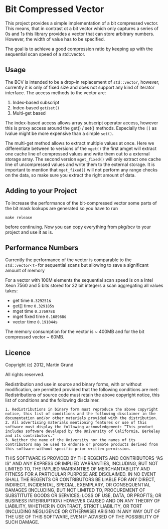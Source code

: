 # Bit Compressed Vector

This project provides a simple implementation of a bit compressed vector. This
means, that in contrast ot a bit vector which only captures a series of 0s and
1s this library provides a vector that can store arbitrary numbers. However,
the width of value has to be specified.

The goal is to achieve a good compression ratio by keeping up with the
sequential scan speed of a std::vector.


## Usage

The BCV is intended to be a drop-in replacement of ``std::vector``, however, currently it is only of fixed size and does not support any kind of iterator interface. The access methods to the vector are:

  1. Index-based subscript
  1. Index-based ``get``/``set()``
  1. Multi-get based

The index-based access allows array subscript operator access, however this is
proxy access around the get() / set() methods. Especially the ``[]`` as lvalue
might be more expensive than a simple ``set()``.

The multi-get method allows to extract multiple values at once. Here we
differentiate between to versions of the ``mget()`` the first amget will
extract one cache line of compressed values and write them out to a external
storage array. The second version ``mget_fixed()`` will only extract one cache
line of uncompressed values and write them to the external storage. It is important to mention that ``mget_fixed()`` will not perform any range checks on the data, so make sure you extract the right amount of data.

## Adding to your Project

To increase the performance of the bit-compressed vector some parts of the bit mask lookups are generated so you have to run

	make release

before continuing. Now you can copy everything from pkg/bcv to your project and use it as is. 


## Performance Numbers

Currently the performance of the vector is comparable to the ``std::vector<T>``
for sequential scans but allowing to save a significant amount of memory

For a vector with 100M elements the sequential scan speed is on a Intel Xeon
7560 and 5 bits stored for 32 bit integers a scan aggregating all values takes:

  * get time ``0.329251``s
  * get[] time ``0.329185``s
  * mget time ``0.276978``s
  * mget fixed time ``0.168968``s
  * vector time ``0.191044``s

The memory consumption for the vector is ~ 400MB and for the bit compressed
vector ~ 60MB.


## Licence 

Copyright (c) 2012, Martin Grund

All rights reserved.

Redistribution and use in source and binary forms, with or without modification, are permitted provided that the following conditions are met:
Redistributions of source code must retain the above copyright notice, this list of conditions and the following disclaimer.

	1. Redistributions in binary form must reproduce the above copyright notice, this list of conditions and the following disclaimer in the documentation and/or other materials provided with the distribution.
	2. All advertising materials mentioning features or use of this software must display the following acknowledgement: “This product includes software developed by the University of California, Berkeley and its contributors.”
	3. Neither the name of the University nor the names of its contributors may be used to endorse or promote products derived from this software without specific prior written permission.


THIS SOFTWARE IS PROVIDED BY THE REGENTS AND CONTRIBUTORS “AS IS” AND ANY EXPRESS OR IMPLIED WARRANTIES, INCLUDING, BUT NOT LIMITED TO, THE IMPLIED WARRANTIES OF MERCHANTABILITY AND FITNESS FOR A PARTICULAR PURPOSE ARE DISCLAIMED. IN NO EVENT SHALL THE REGENTS OR CONTRIBUTORS BE LIABLE FOR ANY DIRECT, INDIRECT, INCIDENTAL, SPECIAL, EXEMPLARY, OR CONSEQUENTIAL DAMAGES (INCLUDING, BUT NOT LIMITED TO, PROCUREMENT OF SUBSTITUTE GOODS OR SERVICES; LOSS OF USE, DATA, OR PROFITS; OR BUSINESS INTERRUPTION) HOWEVER CAUSED AND ON ANY THEORY OF LIABILITY, WHETHER IN CONTRACT, STRICT LIABILITY, OR TORT (INCLUDING NEGLIGENCE OR OTHERWISE) ARISING IN ANY WAY OUT OF THE USE OF THIS SOFTWARE, EVEN IF ADVISED OF THE POSSIBILITY OF SUCH DAMAGE.
